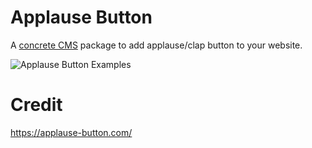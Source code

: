 # Applause Button
A [concrete CMS](https://concretecms.org) package to add applause/clap button to your website.

![Applause Button Examples](https://applause-button.com/examples.png)


# Credit
https://applause-button.com/